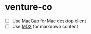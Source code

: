 # venture-co

* [ ] Use [MacGap](https://macgapproject.github.io/documentation/) for Mac desktop client
* [ ] Use [MDX](https://www.npmjs.com/package/@mdx-js/mdx) for markdown content